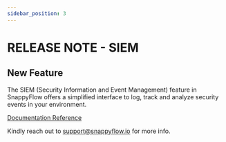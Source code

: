 ```yaml
---
sidebar_position: 3 
---
```

# RELEASE NOTE - SIEM

## New Feature

The SIEM (Security Information and Event Management) feature in SnappyFlow offers a simplified interface to log, track and analyze security events in your environment. 

[Documentation Reference](/docs/selfhosted-turbo/SIEM/SIEM_documentation)

Kindly reach out to [support@snappyflow.io](mailto:support@snappyflow.io) for more info.

